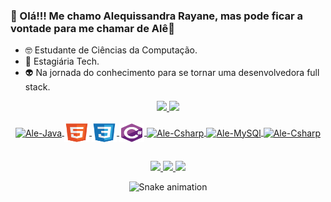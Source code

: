 ### 🥰 Olá!!! Me chamo Alequissandra Rayane, mas pode ficar a vontade para me chamar de Alê🤗 


- 🤓 Estudante de Ciências da Computação.
- 👾 Estagiária Tech.
- 👽 Na jornada do conhecimento para se tornar uma desenvolvedora full stack.

<div align="center">
  <a href="https://github.com/alequissandrara">
  <img height="180em" src="[https://github-readme-stats.vercel.app/api?username=](https://github-readme-stats.vercel.app/api?username=alequissandrara&show_icons=true&theme=panda&include_all_commits=true&count_private=true"/>
  <img height="180em" src="https://github-readme-stats.vercel.app/api/top-langs/?username=alequissandrara&layout=compact&langs_count=7&theme=panda"/>
</div>
  
<div style="display: inline_block" align="center"><br>
  <img align="center" alt="Ale-Java" height="30" width="40" src="https://cdn.jsdelivr.net/gh/devicons/devicon/icons/java/java-original.svg">
  <img align="center" alt="Ale-HTML" height="30" width="40" src="https://raw.githubusercontent.com/devicons/devicon/master/icons/html5/html5-original.svg">
  <img align="center" alt="Ale-CSS" height="30" width="40" src="https://raw.githubusercontent.com/devicons/devicon/master/icons/css3/css3-original.svg">
  <img align="center" alt="Ale-JS" height="30" width="40" src="https://raw.githubusercontent.com/devicons/devicon/master/icons/csharp/csharp-original.svg">
  <img align="center" alt="Ale-Csharp" height="30" width="40"  src="https://cdn.jsdelivr.net/gh/devicons/devicon/icons/javascript/javascript-original.svg" />
  <img align="center" alt="Ale-MySQl" height="30" width="40" src="https://cdn.jsdelivr.net/gh/devicons/devicon/icons/mysql/mysql-original.svg" />

  
  <img align="center" alt="Ale-Csharp" height="30" width="40" src="https://cdn.jsdelivr.net/gh/devicons/devicon/icons/cplusplus/cplusplus-original.svg" />

 
##
<a href="https://wa.me/81984887360>" alt="WhatsApp" target="_blank">

<img src="https://img.shields.io/badge/-WhatsApp-25d366?style=flat-square&labelColor=25d366&logo=whatsapp&logoColor=white&link=https://wa.me/81984887360"/>

  <a href="https://www.linkedin.com/in/alequissandra-rayane-586240202" alt="linkedin" target="_blank">

<img src="https://img.shields.io/badge/LinkedIn-%230077B5.svg?&style=flat-square&logo=linkedin&logoColor=white">

</a>
  <a href="https://github.com/alequissandrara" alt="github" target="_blank">

<img src="https://img.shields.io/badge/GitHub-000000?&style=flat-square&logo=GitHub&logoColor=white">

</a>
  
  
  ![Snake animation](https://github.com/alequissandrara/alequissandrara/blob/output/github-contribution-grid-snake.svg)

  </div>
